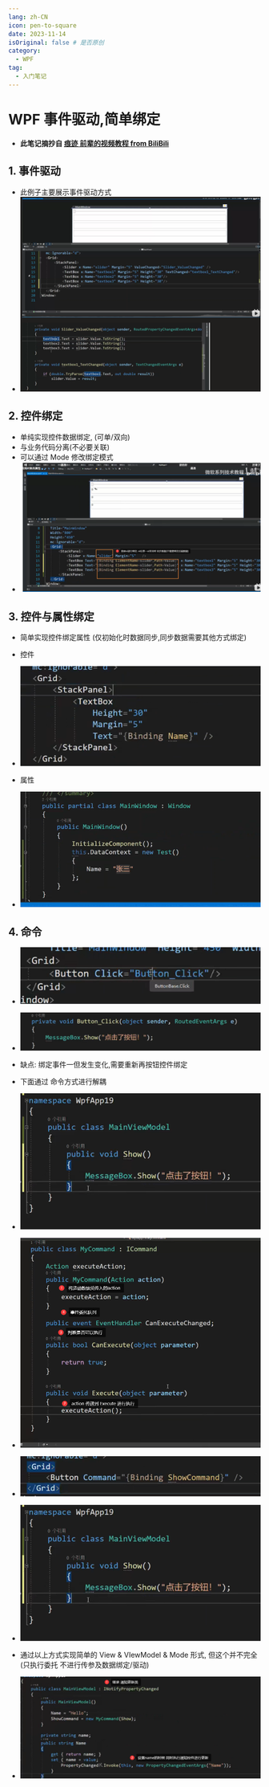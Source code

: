 ```yaml
---
lang: zh-CN 
icon: pen-to-square
date: 2023-11-14
isOriginal: false # 是否原创
category:
  - WPF
tag:
  - 入门笔记
---
```


# WPF 事件驱动,简单绑定

- **此笔记摘抄自 [痕迹 前辈的视频教程 from BiliBili](https://www.bilibili.com/video/BV1nY411a7T8?p=6&vd_source=5150c9e6d7cfe2c4040a21750bdbc79b)**

## 1. 事件驱动

- 此例子主要展示事件驱动方式
- ![事件驱动](/assets/wpf/eventDriven.png)

## 2. 控件绑定

- 单纯实现控件数据绑定, (可单/双向)
- 与业务代码分离(不必要关联)
- 可以通过 Mode 修改绑定模式
- ![控件](/assets/wpf/frameBinding.png)

## 3. 控件与属性绑定

- 简单实现控件绑定属性 (仅初始化时数据同步,同步数据需要其他方式绑定)
- 控件
- ![控件](/assets/wpf/frameproperly.png)

- 属性
- ![属性](/assets/wpf/frameproperly1.png)

## 4. 命令

- ![按钮控件](/assets/wpf/buttonClick.png)  
- ![触发函数](/assets/wpf/triggerFunc.png)  
- 缺点: 绑定事件一但发生变化,需要重新再按钮控件绑定
- 下面通过 命令方式进行解耦

- ![viewModel](/assets/wpf/viewModel.png)
- ![定义命令类](/assets/wpf/Command.png)
- ![按钮绑定命令](/assets/wpf/frameBindingCommand.png)
- ![控件绑定 VIewModel, VIewModel绑定 业务代码](/assets/wpf/viewModel.png)
- 通过以上方式实现简单的 View & VIewModel & Mode 形式, 但这个并不完全(只执行委托 不进行传参及数据绑定/驱动)
- ![此方式解决通知问题](/assets/wpf/Changed.png)
